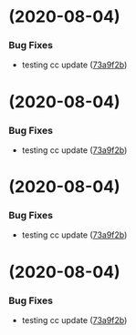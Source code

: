 # [](https://gitswarm.f5net.com/f5aas/f5cs-sdk/compare/v0.1.5...v) (2020-08-04)


### Bug Fixes

* testing cc update ([73a9f2b](https://gitswarm.f5net.com/f5aas/f5cs-sdk/commits/73a9f2b8a3fc6e6199b80cdf241a5f4eb8f2e186))



# [](https://gitswarm.f5net.com/f5aas/f5cs-sdk/compare/v0.1.5...v) (2020-08-04)


### Bug Fixes

* testing cc update ([73a9f2b](https://gitswarm.f5net.com/f5aas/f5cs-sdk/commits/73a9f2b8a3fc6e6199b80cdf241a5f4eb8f2e186))



# [](https://gitswarm.f5net.com/f5aas/f5cs-sdk/compare/v0.1.5...v) (2020-08-04)


### Bug Fixes

* testing cc update ([73a9f2b](https://gitswarm.f5net.com/f5aas/f5cs-sdk/commits/73a9f2b8a3fc6e6199b80cdf241a5f4eb8f2e186))



# [](https://gitswarm.f5net.com/f5aas/f5cs-sdk/compare/v0.1.5...v) (2020-08-04)


### Bug Fixes

* testing cc update ([73a9f2b](https://gitswarm.f5net.com/f5aas/f5cs-sdk/commits/73a9f2b8a3fc6e6199b80cdf241a5f4eb8f2e186))



